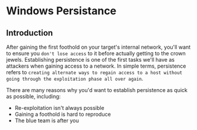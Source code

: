 # Windows Persistance
## Introduction
After gaining the first foothold on your target's internal network, you'll want to ensure you `don't lose access` to it before actually getting to the crown jewels. Establishing persistence is one of the first tasks we'll have as attackers when gaining access to a network. In simple terms, persistence refers to `creating alternate ways to regain access to a host without going through the exploitation phase all over again`.

There are many reasons why you'd want to establish persistence as quick as possible, including:

- Re-exploitation isn't always possible
- Gaining a foothold is hard to reproduce
- The blue team is after you